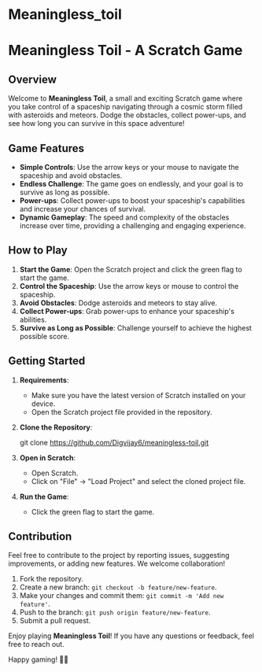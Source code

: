 # Meaningless_toil

# Meaningless Toil - A Scratch Game

## Overview

Welcome to **Meaningless Toil**, a small and exciting Scratch game where you take control of a spaceship navigating through a cosmic storm filled with asteroids and meteors. Dodge the obstacles, collect power-ups, and see how long you can survive in this space adventure!

## Game Features

- **Simple Controls**: Use the arrow keys or your mouse to navigate the spaceship and avoid obstacles.
- **Endless Challenge**: The game goes on endlessly, and your goal is to survive as long as possible.
- **Power-ups**: Collect power-ups to boost your spaceship's capabilities and increase your chances of survival.
- **Dynamic Gameplay**: The speed and complexity of the obstacles increase over time, providing a challenging and engaging experience.

## How to Play

1. **Start the Game**: Open the Scratch project and click the green flag to start the game.
2. **Control the Spaceship**: Use the arrow keys or mouse to control the spaceship.
3. **Avoid Obstacles**: Dodge asteroids and meteors to stay alive.
4. **Collect Power-ups**: Grab power-ups to enhance your spaceship's abilities.
5. **Survive as Long as Possible**: Challenge yourself to achieve the highest possible score.

## Getting Started

1. **Requirements**:
   - Make sure you have the latest version of Scratch installed on your device.
   - Open the Scratch project file provided in the repository.

2. **Clone the Repository**:

   git clone https://github.com/Digvijay6/meaningless-toil.git


3. **Open in Scratch**:
   - Open Scratch.
   - Click on "File" -> "Load Project" and select the cloned project file.

4. **Run the Game**:
   - Click the green flag to start the game.

## Contribution

Feel free to contribute to the project by reporting issues, suggesting improvements, or adding new features. We welcome collaboration!

1. Fork the repository.
2. Create a new branch: `git checkout -b feature/new-feature`.
3. Make your changes and commit them: `git commit -m 'Add new feature'`.
4. Push to the branch: `git push origin feature/new-feature`.
5. Submit a pull request.




Enjoy playing **Meaningless Toil**! If you have any questions or feedback, feel free to reach out.

Happy gaming! 🚀✨

